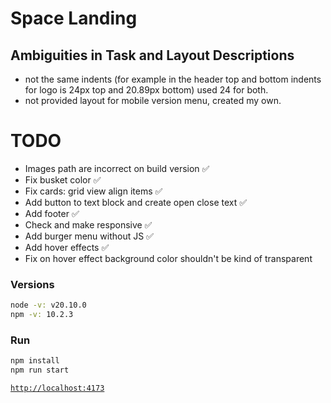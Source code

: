 # Space Landing

## Ambiguities in Task and Layout Descriptions

- not the same indents (for example in the header top and bottom indents for logo is 24px top and 20.89px bottom) used 24 for both.
- not provided layout for mobile version menu, created my own.

# TODO

- Images path are incorrect on build version ✅
- Fix busket color ✅
- Fix cards: grid view align items ✅
- Add button to text block and create open close text ✅
- Add footer ✅
- Check and make responsive ✅
- Add burger menu without JS ✅
- Add hover effects ✅
- Fix on hover effect background color shouldn't be kind of transparent

### Versions

```bash
node -v: v20.10.0
npm -v: 10.2.3
```

### Run

```bash
npm install
npm run start
```

[`http://localhost:4173`](http://localhost:4173)
